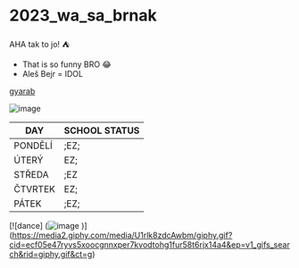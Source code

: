 # 2023_wa_sa_brnak
AHA tak to jo! :tent:
- That is so funny BRO :joy:
- Aleš Bejr = IDOL

[gyarab](https://www.gyarab.cz/)

![image](https://imagebox.cz.osobnosti.cz/foto/ales-bejr/ales-bejr.jpg)

| DAY    | SCHOOL STATUS |
| -------- | ------- |
| PONDĚLÍ  | ;EZ; |
| ÚTERÝ | EZ; |
| STŘEDA | ;EZ |   
|ČTVRTEK | EZ; | 
|PÁTEK| ;EZ; |

[![dance] (![image](https://github.com/gyarab/2023_wa_sa_brnak/assets/100611982/35942cb2-04d1-4622-8e2a-e9df999d0873)
)] (https://media2.giphy.com/media/U1rlk8zdcAwbm/giphy.gif?cid=ecf05e47ryvs5xoocgnnxper7kvodtohg1fur58t6rjx14a4&ep=v1_gifs_search&rid=giphy.gif&ct=g)
